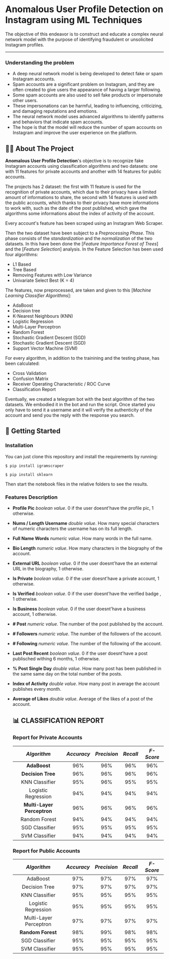 # Anomalous User Profile Detection on Instagram using ML Techniques

The objective of this endeavor is to construct and educate a complex neural network model with the purpose of identifying fraudulent or unsolicited Instagram profiles.

---

### Understanding the problem

- A deep neural network model is being developed to detect fake or spam Instagram accounts.
- Spam accounts are a significant problem on Instagram, and they are often created to give users the appearance of having a larger following.
- Some spam accounts are also used to sell fake products or impersonate other users.
- These impersonations can be harmful, leading to influencing, criticizing, and damaging reputations and emotions.
- The neural network model uses advanced algorithms to identify patterns and behaviors that indicate spam accounts.
- The hope is that the model will reduce the number of spam accounts on Instagram and improve the user experience on the platform.

<!-- ABOUT THE PROJECT -->

## 👨‍💻 About The Project

**Anomalous User Profile Detection**'s objective is to recognize fake Instagram accounts using classification algorithms and two datasets: one with 11 features for private accounts and another with 14 features for public accounts.

The projects has 2 dataset: the first with 11 feature is used for the recognition of private accounts, which due to their privacy have a limited amount of informations to share, the second with 14 features is used with the public accounts, which thanks to their privacy have more informations to work with, such as the date of the post published, which gave the algorithms some informations about the index of activity of the account.

Every account's feature has been scraped using an Instagram Web Scraper.

Then the two dataset have been subject to a _Preprocessing Phase_. This phase consists of the _standardization_ and the _normalization_ of the two datasets. In this have been done the [_Feature Importance Forest of Trees_] and the [_Feature Selection_] analysis. In the Feature Selection has been used four algorithms:

- L1 Based
- Tree Based
- Removing Features with Low Variance
- Univariate Select Best (K = 4)

The features, now preprocessed, are taken and given to this [_Machine Learning Classifier Algorithms_]:

- AdaBoost
- Decision tree
- K-Nearest Neighbours (KNN)
- Logistic Regression
- Multi-Layer Perceptron
- Random Forest
- Stochastic Gradient Descent (SGD)
- Stochastic Gradient Descent (SGD)
- Support Vector Machine (SVM)

For every algorithm, in addition to the trainining and the testing phase, has been calculated:

- Cross Validation
- Confusion Matrix
- Receiver Operating Characteristic / ROC Curve
- Classification Report

Eventually, we created a telegram bot with the best algorithm of the two datasets. We embodied it in the bot and run the script. Once started you only have to send it a username and it will verify the authenticity of the account and send you the reply with the response you search.

<!-- GETTING STARTED -->

## 🔨 Getting Started

### Installation

You can just clone this repository and install the requirements by running:

```
$ pip install igramscraper
```

```
$ pip install sklearn
```

Then start the notebook files in the relative folders to see the results.

### Features Description

- **Profile Pic** _boolean value_. 0 if the user doesnt'have the profile pic, 1 otherwise.
- **Nums / Length Username** _double value_. How many special characters of numeric characters the username has on its full length.
- **Full Name Words** _numeric value_. How many words in the full name.
- **Bio Length** _numeric value_. How many characters in the biography of the account.
- **External URL** _boolean value_. 0 if the user doesnt'have the an external URL in the biography, 1 otherwise.
- **Is Private** _boolean value_. 0 if the user doesnt'have a private account, 1 otherwise.
- **Is Verified** _boolean value_. 0 if the user doesnt'have the verified badge , 1 otherwise.
- **Is Business** _boolean value_. 0 if the user doesnt'have a business account, 1 otherwise.
- **# Post** _numeric value_. The number of the post published by the account.
- **# Followers** _numeric value_. The number of the followers of the account.
- **# Following** _numeric value_. The number of the following of the account.
- **Last Post Recent** _boolean value_. 0 if the user doesnt'have a post publisched withing 6 months, 1 otherwise.
- **% Post Single Day** _double value_. How many post has been published in the same same day on the total number of the posts.
- **Index of Activity** _double value_. How many post in average the account publishes every month.
- **Average of Likes** _double value_. Average of the likes of a post of the account.

   <!-- CLASSIFICATION REPORT -->

  ## 📊 CLASSIFICATION REPORT

  ### Report for Private Accounts

   <center>

  |        _Algorithm_         | _Accuracy_ | _Precision_ | _Recall_ | _F-Score_ |
  | :------------------------: | :--------: | :---------: | :------: | :-------: |
  |        **AdaBoost**        |    96%     |     96%     |   96%    |    96%    |
  |     **Decision Tree**      |    96%     |     96%     |   96%    |    96%    |
  |       KNN Classifier       |    95%     |     96%     |   95%    |    95%    |
  |    Logistic Regression     |    94%     |     94%     |   94%    |    94%    |
  | **Multi-Layer Perceptron** |    96%     |     96%     |   96%    |    96%    |
  |       Random Forest        |    94%     |     94%     |   94%    |    94%    |
  |       SGD Classifier       |    95%     |     95%     |   95%    |    95%    |
  |       SVM Classifier       |    94%     |     94%     |   94%    |    94%    |

   </center>

  ### Report for Public Accounts

   <center>

  |      _Algorithm_       | _Accuracy_ | _Precision_ | _Recall_ | _F-Score_ |
  | :--------------------: | :--------: | :---------: | :------: | :-------: |
  |        AdaBoost        |    97%     |     97%     |   97%    |    97%    |
  |     Decision Tree      |    97%     |     97%     |   97%    |    97%    |
  |     KNN Classifier     |    95%     |     95%     |   95%    |    95%    |
  |  Logistic Regression   |    95%     |     95%     |   95%    |    95%    |
  | Multi-Layer Perceptron |    97%     |     97%     |   97%    |    97%    |
  |   **Random Forest**    |    98%     |     99%     |   98%    |    98%    |
  |     SGD Classifier     |    95%     |     95%     |   95%    |    95%    |
  |     SVM Classifier     |    95%     |     95%     |   95%    |    95%    |

   </center>
